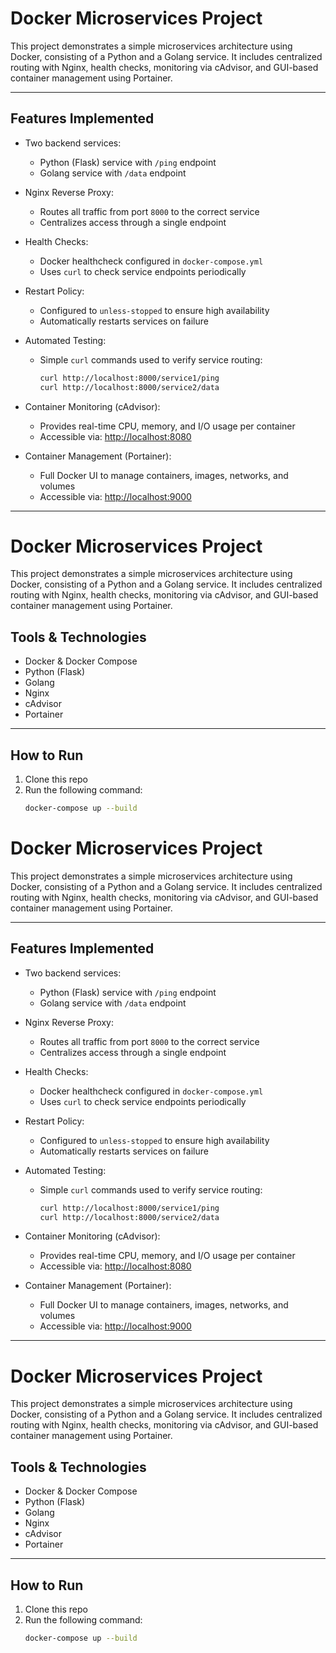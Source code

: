 # Docker Microservices Project

This project demonstrates a simple microservices architecture using Docker, consisting of a Python and a Golang service. It includes centralized routing with Nginx, health checks, monitoring via cAdvisor, and GUI-based container management using Portainer.

---

## Features Implemented

- Two backend services:
  - Python (Flask) service with `/ping` endpoint
  - Golang service with `/data` endpoint

- Nginx Reverse Proxy:
  - Routes all traffic from port `8000` to the correct service
  - Centralizes access through a single endpoint

- Health Checks:
  - Docker healthcheck configured in `docker-compose.yml`
  - Uses `curl` to check service endpoints periodically

- Restart Policy:
  - Configured to `unless-stopped` to ensure high availability
  - Automatically restarts services on failure

- Automated Testing:
  - Simple `curl` commands used to verify service routing:
    ```bash
    curl http://localhost:8000/service1/ping
    curl http://localhost:8000/service2/data
    ```

- Container Monitoring (cAdvisor):
  - Provides real-time CPU, memory, and I/O usage per container
  - Accessible via: [http://localhost:8080](http://localhost:8080)

- Container Management (Portainer):
  - Full Docker UI to manage containers, images, networks, and volumes
  - Accessible via: [http://localhost:9000](http://localhost:9000)

---
# Docker Microservices Project





This project demonstrates a simple microservices architecture using Docker, consisting of a Python and a Golang service. It includes centralized routing with Nginx, health checks, monitoring via cAdvisor, and GUI-based container management using Portainer.

## Tools & Technologies

- Docker & Docker Compose
- Python (Flask)
- Golang
- Nginx
- cAdvisor
- Portainer

---

## How to Run

1. Clone this repo
2. Run the following command:
   ```bash
   docker-compose up --build
# Docker Microservices Project

This project demonstrates a simple microservices architecture using Docker, consisting of a Python and a Golang service. It includes centralized routing with Nginx, health checks, monitoring via cAdvisor, and GUI-based container management using Portainer.

---

## Features Implemented

- Two backend services:
  - Python (Flask) service with `/ping` endpoint
  - Golang service with `/data` endpoint

- Nginx Reverse Proxy:
  - Routes all traffic from port `8000` to the correct service
  - Centralizes access through a single endpoint

- Health Checks:
  - Docker healthcheck configured in `docker-compose.yml`
  - Uses `curl` to check service endpoints periodically

- Restart Policy:
  - Configured to `unless-stopped` to ensure high availability
  - Automatically restarts services on failure

- Automated Testing:
  - Simple `curl` commands used to verify service routing:
    ```bash
    curl http://localhost:8000/service1/ping
    curl http://localhost:8000/service2/data
    ```

- Container Monitoring (cAdvisor):
  - Provides real-time CPU, memory, and I/O usage per container
  - Accessible via: [http://localhost:8080](http://localhost:8080)

- Container Management (Portainer):
  - Full Docker UI to manage containers, images, networks, and volumes
  - Accessible via: [http://localhost:9000](http://localhost:9000)

---
# Docker Microservices Project





This project demonstrates a simple microservices architecture using Docker, consisting of a Python and a Golang service. It includes centralized routing with Nginx, health checks, monitoring via cAdvisor, and GUI-based container management using Portainer.

## Tools & Technologies

- Docker & Docker Compose
- Python (Flask)
- Golang
- Nginx
- cAdvisor
- Portainer

---

## How to Run

1. Clone this repo
2. Run the following command:
   ```bash
   docker-compose up --build
